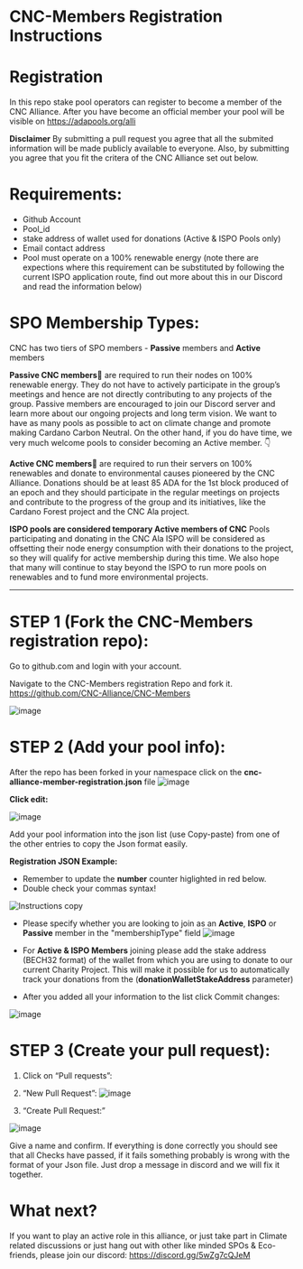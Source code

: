 # CNC-Members Registration Instructions

# Registration
In this repo stake pool operators can register to become a member of the CNC Alliance. After you have become an official member your pool will be visible on https://adapools.org/alli 

**Disclaimer** By submitting a pull request you agree that all the submited information will be made publicly available to everyone. Also, by submitting you agree that you fit the critera of the CNC Alliance set out below. 

# Requirements:
- Github Account
- Pool_id
- stake address of wallet used for donations (Active & ISPO Pools only)
- Email contact address
- Pool must operate on a 100% renewable energy (note there are expections where this requirement can be substituted by following the current ISPO application route, find out more about this in our Discord and read the information below)

# SPO Membership Types: 

CNC has two tiers of SPO members - **Passive** members and **Active** members

**Passive CNC members**🌱 are required to run their nodes on 100% renewable energy. They do not have to actively participate in the group’s meetings and hence are not directly contributing to any projects of the group. Passive members are encouraged to join our Discord server and learn more about our ongoing projects and long term vision. We want to have as many pools as possible to act on climate change and promote making Cardano Carbon Neutral. On the other hand, if you do have time, we very much welcome pools to consider becoming an Active member. 👇

**Active CNC members**🌿 are required to run their servers on 100% renewables and donate to environmental causes pioneered by the CNC Alliance. 
Donations should be at least 85 ADA for the 1st block produced of an epoch and they should participate in the regular meetings on projects and contribute to the progress of the group and its initiatives, like the Cardano Forest project and the CNC Ala project.

**ISPO pools are considered temporary Active members of CNC**
Pools participating and donating in the CNC Ala ISPO will be considered as offsetting their node energy consumption with their donations to the project, so they will qualify for active membership during this time. We also hope that many will continue to stay beyond the ISPO to run more pools on renewables and to fund more environmental projects. 

--------------------------------------------------
# STEP 1 (Fork the CNC-Members registration repo):
Go to github.com and login with your account.

Navigate to the CNC-Members registration Repo and fork it.
https://github.com/CNC-Alliance/CNC-Members

![image](https://user-images.githubusercontent.com/94197082/197391240-f2943874-58cb-4d1f-9ffa-ae92683481d8.png)

# STEP 2 (Add your pool info):
After the repo has been forked in your namespace click on the **cnc-alliance-member-registration.json** file
![image](https://user-images.githubusercontent.com/94197082/197391662-9c81bcdd-544c-403f-a006-93caa613c2a9.png)


**Click edit:**

![image](https://user-images.githubusercontent.com/94197082/197391760-d4d052d3-89ea-49be-9cf7-52543b67225b.png)

Add your pool information into the json list (use Copy-paste) from one of the other entries to copy the Json format easily.

**Registration JSON Example:**
- Remember to update the **number** counter higlighted in red below.
- Double check your commas syntax!

![Instructions copy](https://user-images.githubusercontent.com/94197082/197393510-32e4e0ee-97c8-4ae1-b0e2-a7767ff5ae21.png)

- Please specify whether you are looking to join as an **Active**, **ISPO** or **Passive** member in the "membershipType" field
![image](https://user-images.githubusercontent.com/116071877/199316145-0618aece-1c0d-44a7-8432-1bfbb8d8023e.png)

- For **Active & ISPO Members** joining please add the stake address (BECH32 format) of the wallet from which you are using to donate to our current Charity Project.
This will make it possible for us to automatically track your donations from the (**donationWalletStakeAddress** parameter)

- After you added all your information to the list click Commit changes:

![image](https://user-images.githubusercontent.com/94197082/197392347-bd3947dd-502f-438e-845a-ea0dba7c6d5c.png)


# STEP 3 (Create your pull request):
1) Click on “Pull requests”:
2) “New Pull Request”:
![image](https://user-images.githubusercontent.com/94197082/197392490-92e4743e-6431-490b-abe5-933b1a23520f.png)

3) “Create Pull Request:”

![image](https://user-images.githubusercontent.com/94197082/197392944-0ea70d47-e75c-4454-b7c7-bc98d4e1037b.png)

Give a name and confirm. If everything is done correctly you should see that all Checks have passed, if it fails something probably is wrong with the format of your Json file. Just drop a message in discord and we will fix it together.

# What next?
If you want to play an active role in this alliance, or just take part in Climate related discussions or just hang out with other like minded SPOs & Eco-friends, please join our discord: https://discord.gg/5wZg7cQJeM

